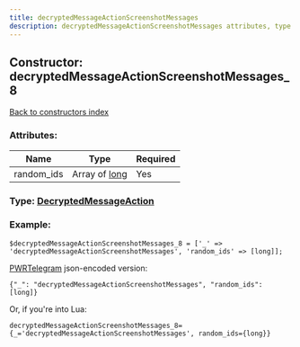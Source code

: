 ```yaml
---
title: decryptedMessageActionScreenshotMessages
description: decryptedMessageActionScreenshotMessages attributes, type and example
---
```

## Constructor: decryptedMessageActionScreenshotMessages\_8  
[Back to constructors index](index.md)



### Attributes:

| Name     |    Type       | Required |
|----------|---------------|----------|
|random\_ids|Array of [long](../types/long.md) | Yes|



### Type: [DecryptedMessageAction](../types/DecryptedMessageAction.md)


### Example:

```
$decryptedMessageActionScreenshotMessages_8 = ['_' => 'decryptedMessageActionScreenshotMessages', 'random_ids' => [long]];
```  

[PWRTelegram](https://pwrtelegram.xyz) json-encoded version:

```
{"_": "decryptedMessageActionScreenshotMessages", "random_ids": [long]}
```


Or, if you're into Lua:  


```
decryptedMessageActionScreenshotMessages_8={_='decryptedMessageActionScreenshotMessages', random_ids={long}}

```


